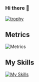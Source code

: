 ### Hi there 👋

[![trophy](https://github-profile-trophy.vercel.app/?username=SteffenKoehler)](https://github.com/ryo-ma/github-profile-trophy)

## Metrics

![Metrics](https://metrics.lecoq.io/SteffenKoehler?template=classic&isocalendar=1&languages=1&lines=1&base=header%2C%20activity%2C%20community%2C%20repositories%2C%20metadata&base.indepth=false&base.hireable=false&isocalendar=false&isocalendar.duration=half-year&languages=false&languages.limit=8&languages.threshold=0%25&languages.other=false&languages.colors=github&languages.sections=most-used&languages.indepth=false&languages.analysis.timeout=15&languages.categories=markup%2C%20programming&languages.recent.categories=markup%2C%20programming&languages.recent.load=300&languages.recent.days=14&lines=false&lines.sections=base&lines.repositories.limit=4&lines.history.limit=1&config.timezone=Europe%2FBerlin)


## My Skills

[![My Skills](https://skillicons.dev/icons?i=js,html,css,angular,bootstrap,electron,figma,firebase,git,jenkins,nestjs,nodejs,react,supabase,ts,vscode)](https://skillicons.dev)

<!--
**SteffenKoehler/SteffenKoehler** is a ✨ _special_ ✨ repository because its `README.md` (this file) appears on your GitHub profile.

Here are some ideas to get you started:

- 🔭 I’m currently working on ...
- 🌱 I’m currently learning ...
- 👯 I’m looking to collaborate on ...
- 🤔 I’m looking for help with ...
- 💬 Ask me about ...
- 📫 How to reach me: ...
- 😄 Pronouns: ...
- ⚡ Fun fact: ...
-->
